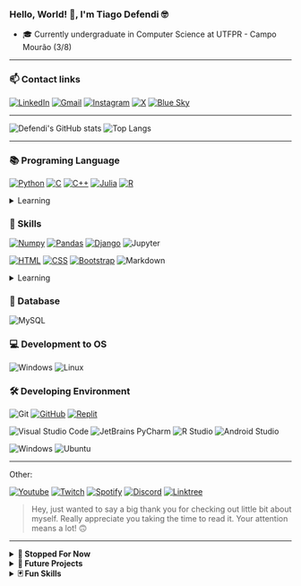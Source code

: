 ### Hello, World! 👋, I'm Tiago Defendi 🤓

- 🎓 Currently undergraduate in Computer Science at UTFPR - Campo Mourão (3/8)

---

### 📫 Contact links

[![LinkedIn](https://img.shields.io/badge/LinkedIn-0077B5?style=for-the-badge&logo=linkedin&logoColor=white)](https://www.linkedin.com/in/tiagodefendi/)
[![Gmail](https://img.shields.io/badge/Gmail-EA4335.svg?style=for-the-badge&logo=Gmail&logoColor=white)](https://mailto:tiagodefendidasilva@gmail.com)
[![Instagram](https://img.shields.io/badge/Instagram-E4405F?style=for-the-badge&logo=instagram&logoColor=white)](https://www.instagram.com/tiago_defendi/)
[![X](https://img.shields.io/badge/X-%23000000.svg?style=for-the-badge&logo=X&logoColor=white)](https://twitter.com/tiago_defendi)
[![Blue Sky](https://img.shields.io/badge/Bluesky-0285FF?logo=bluesky&logoColor=fff&style=for-the-badge)](https://bsky.app/profile/tiagodefendi.bsky.social)

---

![Defendi's GitHub stats](https://github-readme-stats.vercel.app/api?username=tiagodefendi&include_all_commits=true&show_icons=true&number_format=short&title_color=ffffff&text_color=ffffff&icon_color=ffffff&hide_border=true&bg_color=25,003CFF,FF001E)
![Top Langs](https://github-readme-stats.vercel.app/api/top-langs/?username=tiagodefendi&langs_count=8&layout=compact&title_color=ffffff&text_color=ffffff&hide_border=true&bg_color=25,003CFF,FF001E)

---

### 📚 Programing Language

[![Python](https://img.shields.io/badge/Python-FFD43B?style=for-the-badge&logo=python&logoColor=blue)](https://github.com/tiagodefendi/Intoducao_Programacao)
[![C](https://img.shields.io/badge/C-00599C?style=for-the-badge&logo=c&logoColor=white)](https://github.com/tiagodefendi/Algoritimo)
[![C++](https://img.shields.io/badge/C%2B%2B-00599C?style=for-the-badge&logo=c%2B%2B&logoColor=white)](https://github.com/tiagodefendi/Algritimos_E_Estrutura_De_Dados_1)
[![Julia](https://img.shields.io/badge/Julia-9558B2.svg?style=for-the-badge&logo=Julia&logoColor=white)](https://github.com/tiagodefendi/Julia)
[![R](https://img.shields.io/badge/R-276DC3?style=for-the-badge&logo=r&logoColor=white)](https://github.com/tiagodefendi/R)

<details>
<summary>
Learning
</summary>
</br>

![Java Script](https://img.shields.io/badge/JavaScript-F7DF1E.svg?style=for-the-badge&logo=JavaScript&logoColor=black)

</details>

<!--
![Lua](https://img.shields.io/badge/Lua-2C2D72.svg?style=for-the-badge&logo=Lua&logoColor=white)
-->

### 🧮 Skills

[![Numpy](https://img.shields.io/badge/Numpy-777BB4?style=for-the-badge&logo=numpy&logoColor=white)](https://github.com/batichotti/Large-Files-Research)
[![Pandas](https://img.shields.io/badge/Pandas-43df3a?style=for-the-badge&logo=pandas&logoColor=white)](https://github.com/batichotti/Large-Files-Research)
[![Django](https://img.shields.io/badge/Django-092E20.svg?style=for-the-badge&logo=Django&logoColor=white)](https://github.com/tiagodefendi/Hydro-Cultiva-Connect)
![Jupyter](https://img.shields.io/badge/Jupyter-F37626.svg?style=for-the-badge&logo=Jupyter&logoColor=white)

[![HTML](https://img.shields.io/badge/HTML5-E34F26.svg?style=for-the-badge&logo=HTML5&logoColor=white)](https://github.com/tiagodefendi/Hydro-Cultiva-Connect)
[![CSS](https://img.shields.io/badge/CSS3-1572B6.svg?style=for-the-badge&logo=CSS3&logoColor=white)](https://github.com/tiagodefendi/Hydro-Cultiva-Connect)
[![Bootstrap](https://img.shields.io/badge/Bootstrap-7952B3.svg?style=for-the-badge&logo=Bootstrap&logoColor=white)](https://github.com/tiagodefendi/Hydro-Cultiva-Connect)
![Markdown](https://img.shields.io/badge/Markdown-000000.svg?style=for-the-badge&logo=Markdown&logoColor=white)

<!--
![LaTeX](https://img.shields.io/badge/LaTeX-008080.svg?style=for-the-badge&logo=LaTeX&logoColor=white)
![Overleaf](https://img.shields.io/badge/Overleaf-47A141.svg?style=for-the-badge&logo=Overleaf&logoColor=white)
-->

<details>
<summary>
Learning
</summary>
</br>


</details>
<!--
 -->

### 💾 Database

![MySQL](https://img.shields.io/badge/MySQL-00000F?style=for-the-badge&logo=mysql&logoColor=white)

### 💻 Development to OS

![Windows](https://img.shields.io/badge/Windows-0078D6?style=for-the-badge&logo=windows&logoColor=white)
![Linux](https://img.shields.io/badge/Linux-FCC624.svg?style=for-the-badge&logo=Linux&logoColor=black)

<!--
-->


### 🛠️ Developing Environment

![Git](https://img.shields.io/badge/git-%23F05033.svg?style=for-the-badge&logo=git&logoColor=white)
[![GitHub](https://img.shields.io/badge/github-%23121011.svg?style=for-the-badge&logo=github&logoColor=white)](https://github.com/tiagodefendi)
[![Replit](https://img.shields.io/badge/Replit-F26207.svg?style=for-the-badge&logo=Replit&logoColor=white)](https://replit.com/@TiagoDefendi)

![Visual Studio Code](https://img.shields.io/badge/Visual%20Studio%20Code-0078d7.svg?style=for-the-badge&logo=visual-studio-code&logoColor=white)
![JetBrains PyCharm](https://img.shields.io/badge/PyCharm-000000.svg?&style=for-the-badge&logo=PyCharm&logoColor=white)
![R Studio](https://img.shields.io/badge/RStudio-75AADB.svg?style=for-the-badge&logo=RStudio&logoColor=white)
![Android Studio](https://img.shields.io/badge/Android%20Studio-3DDC84.svg?style=for-the-badge&logo=Android-Studio&logoColor=white)

![Windows](https://img.shields.io/badge/Windows-0078D6?style=for-the-badge&logo=windows&logoColor=white)
![Ubuntu](https://img.shields.io/badge/Ubuntu-E95420?style=for-the-badge&logo=ubuntu&logoColor=white)
<!--
-->

---

Other:

[![Youtube](https://img.shields.io/badge/YouTube-FF0000?style=for-the-badge&logo=youtube&logoColor=white)](http://www.youtube.com/@tiago_defendi)
[![Twitch](https://img.shields.io/badge/Twitch-9146FF?style=for-the-badge&logo=twitch&logoColor=white)](https://www.twitch.tv/soninfinity)
[![Spotify](https://img.shields.io/badge/Spotify-1ED760?&style=for-the-badge&logo=spotify&logoColor=white)](https://open.spotify.com/user/21jsoadtnocg4v2tf26x24rey?si=69400958f3cb462e&nd=1&dlsi=390aba3fa8904192)
[![Discord](https://img.shields.io/badge/Discord-%235865F2.svg?style=for-the-badge&logo=discord&logoColor=white)](https://discord.gg/3FevfNV2sd)
[![Linktree](https://img.shields.io/badge/linktree-39E09B?style=for-the-badge&logo=linktree&logoColor=white)](https://linktr.ee/tiago_defendi)

> Hey, just wanted to say a big thank you for checking out little bit about myself. Really appreciate you taking the time to read it. Your attention means a lot! 🙃

---

<details>
<summary>
<b>🛑 Stopped For Now</b>
</summary>
<br>

Programming Language

![Dart](https://img.shields.io/badge/Dart-0175C2.svg?style=for-the-badge&logo=Dart&logoColor=white)

Skills

![Flutter](https://img.shields.io/badge/Flutter-02569B.svg?style=for-the-badge&logo=Flutter&logoColor=white)

Development to OS


![Android](https://img.shields.io/badge/Android-34A853.svg?style=for-the-badge&logo=Android&logoColor=white)
![iOS](https://img.shields.io/badge/iOS-000000.svg?style=for-the-badge&logo=iOS&logoColor=white)

</details>



<details>
<summary>
<b>📆 Future Projects</b>
</summary>

Continue Python BOTs for Discord
...

</details>



<details>
<summary>
<b>🃏 Fun Skills<b>
</summary>

![Photoshop](https://img.shields.io/badge/Adobe%20Photoshop-31A8FF.svg?style=for-the-badge&logo=Adobe-Photoshop&logoColor=18152E)
![LightroomC](https://img.shields.io/badge/Adobe%20Lightroom%20Classic-31A8FF.svg?style=for-the-badge&logo=Adobe-Lightroom-Classic&logoColor=18152E)
![Illustrator](https://img.shields.io/badge/Adobe%20Illustrator-FF9A00.svg?style=for-the-badge&logo=Adobe-Illustrator&logoColor=3c240c)

![Premier Pro](https://img.shields.io/badge/Adobe%20Premiere%20Pro-9999FF.svg?style=for-the-badge&logo=Adobe-Premiere-Pro&logoColor=22042C)
![Vegas Pro](https://img.shields.io/badge/VEGAS-1A1A1A.svg?style=for-the-badge&logo=VEGAS&logoColor=40D0FB)
![Davinci Resolve](https://img.shields.io/badge/DaVinci%20Resolve-233A51.svg?style=for-the-badge&logo=DaVinci-Resolve&logoColor=white)

![OBS](https://img.shields.io/badge/OBS%20Studio-302E31.svg?style=for-the-badge&logo=OBS-Studio&logoColor=white)

![Fl Studio](https://img.shields.io/badge/Fl%20Studio-99CC33.svg?style=for-the-badge&logo=Franprix&logoColor=white)

</details>
